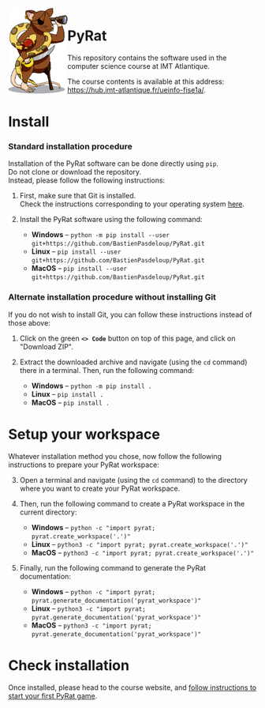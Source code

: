 <!-- ##################################################################################################################################################### -->
<!-- ######################################################################## INFO ####################################################################### -->
<!-- ##################################################################################################################################################### -->

<!--
    This file contains the public text that appears on the PyRat GitHub repository.
    It contains a short description and installation details.
-->

<!-- ##################################################################################################################################################### -->
<!-- ###################################################################### CONTENTS ##################################################################### -->
<!-- ##################################################################################################################################################### -->

<img align="left" width="120px" src="pyrat/gui/drawings/pyrat.png" />

# PyRat

This repository contains the software used in the computer science course at IMT Atlantique.

The course contents is available at this address:<br />https://hub.imt-atlantique.fr/ueinfo-fise1a/.

# Install

### Standard installation procedure

Installation of the PyRat software can be done directly using `pip`. \
Do not clone or download the repository. \
Instead, please follow the following instructions:

1) First, make sure that Git is installed. \
   Check the instructions corresponding to your operating system [here](https://git-scm.com/book/en/v2/Getting-Started-Installing-Git).

2) Install the PyRat software using the following command:
   - **Windows** – `python -m pip install --user git+https://github.com/BastienPasdeloup/PyRat.git`
   - **Linux** – `pip install --user git+https://github.com/BastienPasdeloup/PyRat.git`
   - **MacOS** – `pip install --user git+https://github.com/BastienPasdeloup/PyRat.git`

### Alternate installation procedure without installing Git

If you do not wish to install Git, you can follow these instructions instead of those above:

1) Click on the green **`<> Code`** button on top of this page, and click on "Download ZIP".

2) Extract the downloaded archive and navigate (using the `cd` command) there in a terminal.
   Then, run the following command:
   - **Windows** – `python -m pip install .`
   - **Linux** – `pip install .`
   - **MacOS** – `pip install .`

# Setup your workspace

Whatever installation method you chose, now follow the following instructions to prepare your PyRat workspace:

3) Open a terminal and navigate (using the `cd` command) to the directory where you want to create your PyRat workspace.

4) Then, run the following command to create a PyRat workspace in the current directory:
   - **Windows** – `python -c "import pyrat; pyrat.create_workspace('.')"`
   - **Linux** – `python3 -c "import pyrat; pyrat.create_workspace('.')"`
   - **MacOS** – `python3 -c "import pyrat; pyrat.create_workspace('.')"`

5) Finally, run the following command to generate the PyRat documentation:
   - **Windows** – `python -c "import pyrat; pyrat.generate_documentation('pyrat_workspace')"`
   - **Linux** – `python3 -c "import pyrat; pyrat.generate_documentation('pyrat_workspace')"`
   - **MacOS** – `python3 -c "import pyrat; pyrat.generate_documentation('pyrat_workspace')"`

# Check installation

Once installed, please head to the course website, and [follow instructions to start your first PyRat game](https://hub.imt-atlantique.fr/ueinfo-fise1a/s5/project/session1/practical/index.html#12-----the-pyrat-workspace).

<!-- ##################################################################################################################################################### -->
<!-- ##################################################################################################################################################### -->

